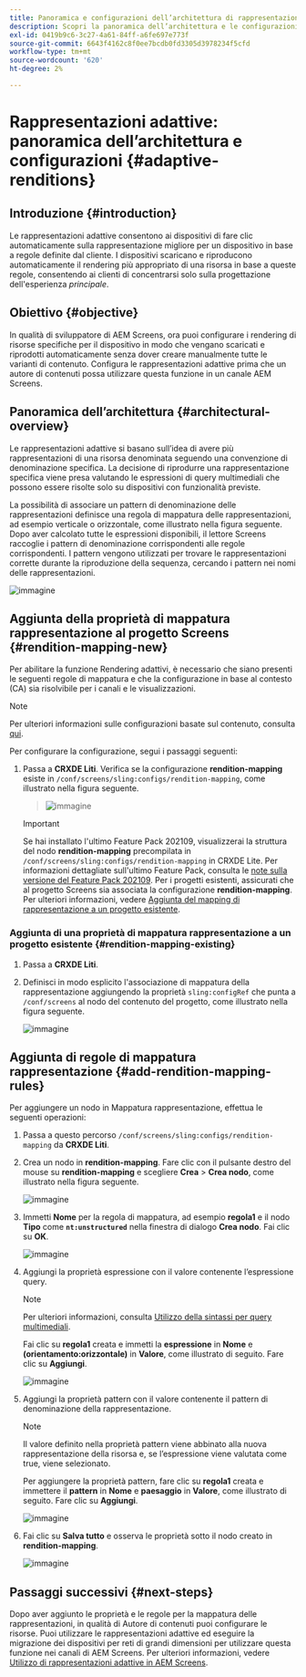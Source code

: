 ```yaml
---
title: Panoramica e configurazioni dell’architettura di rappresentazioni adattive
description: Scopri la panoramica dell’architettura e le configurazioni in CRXDE Lite per rappresentazioni adattive in AEM Screens.
exl-id: 0419b9c6-3c27-4a61-84ff-a6fe697e773f
source-git-commit: 6643f4162c8f0ee7bcdb0fd3305d3978234f5cfd
workflow-type: tm+mt
source-wordcount: '620'
ht-degree: 2%

---
```


# Rappresentazioni adattive: panoramica dell’architettura e configurazioni {#adaptive-renditions}

## Introduzione {#introduction}

Le rappresentazioni adattive consentono ai dispositivi di fare clic automaticamente sulla rappresentazione migliore per un dispositivo in base a regole definite dal cliente. I dispositivi scaricano e riproducono automaticamente il rendering più appropriato di una risorsa in base a queste regole, consentendo ai clienti di concentrarsi solo sulla progettazione dell&#39;esperienza *principale*.

## Obiettivo {#objective}

In qualità di sviluppatore di AEM Screens, ora puoi configurare i rendering di risorse specifiche per il dispositivo in modo che vengano scaricati e riprodotti automaticamente senza dover creare manualmente tutte le varianti di contenuto. Configura le rappresentazioni adattive prima che un autore di contenuti possa utilizzare questa funzione in un canale AEM Screens.

## Panoramica dell’architettura {#architectural-overview}

Le rappresentazioni adattive si basano sull’idea di avere più rappresentazioni di una risorsa denominata seguendo una convenzione di denominazione specifica. La decisione di riprodurre una rappresentazione specifica viene presa valutando le espressioni di query multimediali che possono essere risolte solo su dispositivi con funzionalità previste.

La possibilità di associare un pattern di denominazione delle rappresentazioni definisce una regola di mappatura delle rappresentazioni, ad esempio verticale o orizzontale, come illustrato nella figura seguente. Dopo aver calcolato tutte le espressioni disponibili, il lettore Screens raccoglie i pattern di denominazione corrispondenti alle regole corrispondenti. I pattern vengono utilizzati per trovare le rappresentazioni corrette durante la riproduzione della sequenza, cercando i pattern nei nomi delle rappresentazioni.

![immagine](/help/user-guide/assets/adaptive-renditions/adaptive-renditions.png)

## Aggiunta della proprietà di mappatura rappresentazione al progetto Screens {#rendition-mapping-new}

Per abilitare la funzione Rendering adattivi, è necessario che siano presenti le seguenti regole di mappatura e che la configurazione in base al contesto (CA) sia risolvibile per i canali e le visualizzazioni.

>[!NOTE]
>Per ulteriori informazioni sulle configurazioni basate sul contenuto, consulta [qui](https://sling.apache.org/documentation/bundles/context-aware-configuration/context-aware-configuration.html).

Per configurare la configurazione, segui i passaggi seguenti:

1. Passa a **CRXDE Liti**. Verifica se la configurazione **rendition-mapping** esiste in `/conf/screens/sling:configs/rendition-mapping`, come illustrato nella figura seguente.

   >![immagine](/help/user-guide/assets/adaptive-renditions/mapping-rules1.png)

   >[!IMPORTANT]
   >Se hai installato l&#39;ultimo Feature Pack 202109, visualizzerai la struttura del nodo **rendition-mapping** precompilata in `/conf/screens/sling:configs/rendition-mapping` in CRXDE Lite. Per informazioni dettagliate sull&#39;ultimo Feature Pack, consulta le [note sulla versione del Feature Pack 202109](/help/user-guide/release-notes-fp-202109.md).
   >Per i progetti esistenti, assicurati che al progetto Screens sia associata la configurazione **rendition-mapping**. Per ulteriori informazioni, vedere [Aggiunta del mapping di rappresentazione a un progetto esistente](#rendition-mapping-existing).

### Aggiunta di una proprietà di mappatura rappresentazione a un progetto esistente {#rendition-mapping-existing}

1. Passa a **CRXDE Liti**.

1. Definisci in modo esplicito l&#39;associazione di mappatura della rappresentazione aggiungendo la proprietà `sling:configRef` che punta a `/conf/screens` al nodo del contenuto del progetto, come illustrato nella figura seguente.

   ![immagine](/help/user-guide/assets/adaptive-renditions/renditon-mapping2.png)


## Aggiunta di regole di mappatura rappresentazione {#add-rendition-mapping-rules}

Per aggiungere un nodo in Mappatura rappresentazione, effettua le seguenti operazioni:

1. Passa a questo percorso `/conf/screens/sling:configs/rendition-mapping` da **CRXDE Liti**.
1. Crea un nodo in **rendition-mapping**. Fare clic con il pulsante destro del mouse su **rendition-mapping** e scegliere **Crea** > **Crea nodo**, come illustrato nella figura seguente.

   ![immagine](/help/user-guide/assets/adaptive-renditions/add-node1.png)

1. Immetti **Nome** per la regola di mappatura, ad esempio **regola1** e il nodo **Tipo** come **`nt:unstructured`** nella finestra di dialogo **Crea nodo**. Fai clic su **OK**.

   ![immagine](/help/user-guide/assets/adaptive-renditions/add-node2.png)


1. Aggiungi la proprietà espressione con il valore contenente l’espressione query.

   >[!NOTE]
   >Per ulteriori informazioni, consulta [Utilizzo della sintassi per query multimediali](https://developer.mozilla.org/en-US/docs/Web/CSS/CSS_media_queries/Using_media_queries).

   Fai clic su **regola1** creata e immetti la **espressione** in **Nome** e **(orientamento:orizzontale)** in **Valore**, come illustrato di seguito. Fare clic su **Aggiungi**.

   ![immagine](/help/user-guide/assets/adaptive-renditions/add-node3.png)

1. Aggiungi la proprietà pattern con il valore contenente il pattern di denominazione della rappresentazione.

   >[!NOTE]
   >Il valore definito nella proprietà pattern viene abbinato alla nuova rappresentazione della risorsa e, se l’espressione viene valutata come true, viene selezionato.

   Per aggiungere la proprietà pattern, fare clic su **regola1** creata e immettere il **pattern** in **Nome** e **paesaggio** in **Valore**, come illustrato di seguito. Fare clic su **Aggiungi**.

   ![immagine](/help/user-guide/assets/adaptive-renditions/add-node4.png)

1. Fai clic su **Salva tutto** e osserva le proprietà sotto il nodo creato in **rendition-mapping**.

   ![immagine](/help/user-guide/assets/adaptive-renditions/add-node5.png)

## Passaggi successivi {#next-steps}

Dopo aver aggiunto le proprietà e le regole per la mappatura delle rappresentazioni, in qualità di Autore di contenuti puoi configurare le risorse. Puoi utilizzare le rappresentazioni adattive ed eseguire la migrazione dei dispositivi per reti di grandi dimensioni per utilizzare questa funzione nei canali di AEM Screens. Per ulteriori informazioni, vedere [Utilizzo di rappresentazioni adattive in AEM Screens](/help/user-guide/using-adaptive-renditions.md).
